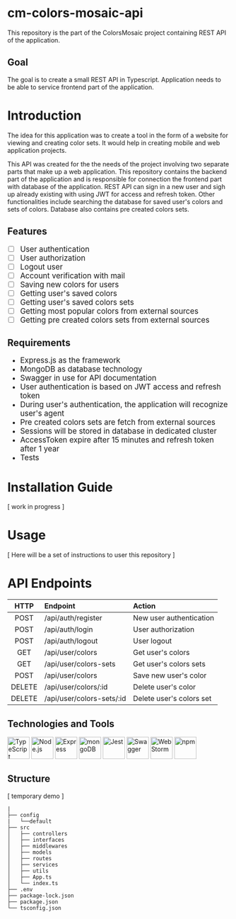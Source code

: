 # cm-colors-mosaic-api

This repository is the part of the ColorsMosaic project containing REST API of the application.

## Goal

The goal is to create a small REST API in Typescript. Application needs to be able to service frontend part of the application.

# Introduction

The idea for this application was to create a tool in the form of a website for viewing and creating color sets. It would help in creating mobile and web application projects.

This API was created for the the needs of the project involving two separate parts that make up a web application. This repository contains the backend part of the application and is responsible for connection the frontend part with database of the application. REST API can sign in a new user and sigh up already existing with using JWT for access and refresh token. Other functionalities include searching the database for saved user's colors and sets of colors. Database also contains pre created colors sets.

## Features

<div style="font-size: 17px">

-   [ ] User authentication
-   [ ] User authorization
-   [ ] Logout user
-   [ ] Account verification with mail
-   [ ] Saving new colors for users
-   [ ] Getting user's saved colors
-   [ ] Getting user's saved colors sets
-   [ ] Getting most popular colors from external sources
-   [ ] Getting pre created colors sets from external sources

</div>

## Requirements

<div style="font-size: 17px">

-   Express.js as the framework
-   MongoDB as database technology
-   Swagger in use for API documentation
-   User authentication is based on JWT access and refresh token
-   During user's authentication, the application will recognize user's agent
-   Pre created colors sets are fetch from external sources
-   Sessions will be stored in database in dedicated cluster
-   AccessToken expire after 15 minutes and refresh token after 1 year
-   Tests

</div>

# Installation Guide

[ work in progress ]

# Usage

[ Here will be a set of instructions to user this repository ]

# API Endpoints

|  HTTP  | Endpoint                  | Action                   |
| :----: | :------------------------ | :----------------------- |
|  POST  | /api/auth/register        | New user authentication  |
|  POST  | /api/auth/login           | User authorization       |
|  POST  | /api/auth/logout          | User logout              |
|  GET   | /api/user/colors          | Get user's colors        |
|  GET   | /api/user/colors-sets     | Get user's colors sets   |
|  POST  | /api/user/colors          | Save new user's color    |
| DELETE | /api/user/colors/:id      | Delete user's color      |
| DELETE | /api/user/colors-sets/:id | Delete user's colors set |

## Technologies and Tools

<div >
	<img width="50" src="https://user-images.githubusercontent.com/25181517/183890598-19a0ac2d-e88a-4005-a8df-1ee36782fde1.png" alt="TypeScript" title="TypeScript"/>
	<img width="50" src="https://user-images.githubusercontent.com/25181517/183568594-85e280a7-0d7e-4d1a-9028-c8c2209e073c.png" alt="Node.js" title="Node.js"/>
	<img width="50" src="https://user-images.githubusercontent.com/25181517/183859966-a3462d8d-1bc7-4880-b353-e2cbed900ed6.png" alt="Express" title="Express"/>
	<img width="50" src="https://user-images.githubusercontent.com/25181517/182884177-d48a8579-2cd0-447a-b9a6-ffc7cb02560e.png" alt="mongoDB" title="mongoDB"/>
	<img width="50" src="https://user-images.githubusercontent.com/25181517/187955005-f4ca6f1a-e727-497b-b81b-93fb9726268e.png" alt="Jest" title="Jest"/>
	<img width="50" src="https://user-images.githubusercontent.com/25181517/186711335-a3729606-5a78-4496-9a36-06efcc74f800.png" alt="Swagger" title="Swagger"/>
	<img width="50" src="https://user-images.githubusercontent.com/25181517/192108893-b1eed3c7-b2c4-4e1c-9e9f-c7e83637b33d.png" alt="WebStorm" title="WebStorm"/>
	<img width="50" src="https://user-images.githubusercontent.com/25181517/121401671-49102800-c959-11eb-9f6f-74d49a5e1774.png" alt="npm" title="npm"/>
</div>

## Structure

[ temporary demo ]

```
|
├── config
|   └──default
├── src
│   ├── controllers
│   ├── interfaces
│   ├── middlewares
│   ├── models
│   ├── routes
│   ├── services
│   ├── utils
│   ├── App.ts
│   └── index.ts
├── .env
├── package-lock.json
├── package.json
└── tsconfig.json
```

<!--
    example source:
  https://github.com/mingrammer/go-todo-rest-api-example/blob/master/README.md

  https://medium.com/fbdevclagos/https-medium-com-sylvaelendu-part-6-documenting-your-api-4558cde4d44e

  https://raw.githubusercontent.com/mingrammer/go-todo-rest-api-example/master/README.md
 -->
